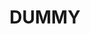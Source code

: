 ---
title: DUMMY
keywords: duummy.Dummy, Dummy text
last_updated: 
tags: 
summary: "dummy"
sidebar: mydoc_sidebar
permalink: mydoc_operators.html
folder: mydoc
---